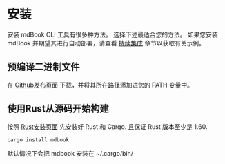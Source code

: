 # 安装

安装 mdBook CLI 工具有很多种方法。 选择下述最适合您的方法。 如果您安装 mdBook 并期望其进行自动部署，请查看 [持续集成](./持续集成/持续集成.md) 章节以获取有关示例。 

## 预编译二进制文件

在 [Github发布页面](https://github.com/rust-lang/mdBook/releases) 下载，并将其所在路径添加进您的 PATH 变量中。

## 使用Rust从源码开始构建

按照 [Rust安装页面](https://www.rust-lang.org/tools/install) 先安装好 Rust 和 Cargo. 且保证 Rust 版本至少是 1.60.

```
cargo install mdbook
```

默认情况下会把 mdbook 安装在 ~/.cargo/bin/










